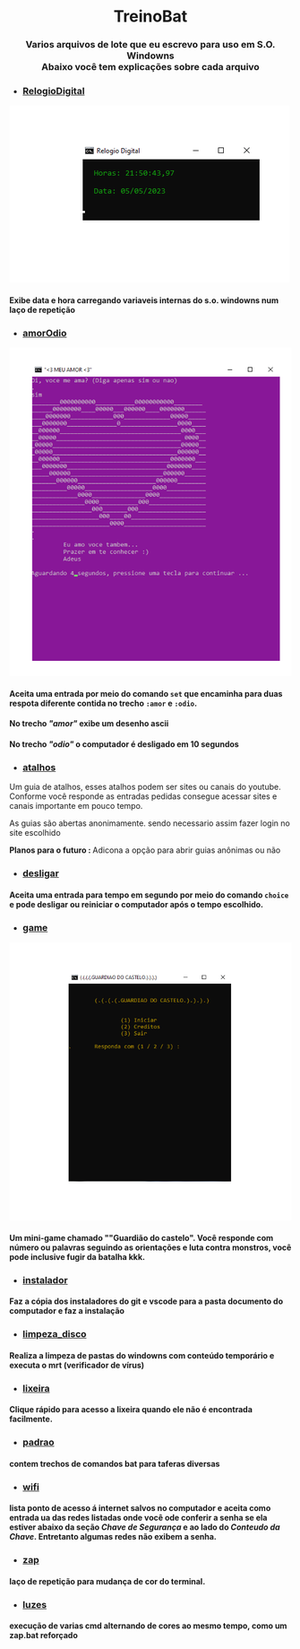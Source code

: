 <h1 align="center">TreinoBat</h1>

<h3 align="center">Varios arquivos de lote que eu escrevo para uso em S.O. Windowns<br>
Abaixo você tem explicações sobre cada arquivo
</h3>

- ### [RelogioDigital](https://github.com/CLedsonB/TreinoBat/blob/main/RelogioDigital.png)

![RelogioDigital-IMG](https://github.com/CLedsonB/TreinoBat/blob/main/img/RelogioDigital.png)

#### Exibe data e hora carregando variaveis internas do s.o. windowns num laço de repetição

- ### [amorOdio](https://github.com/CLedsonB/TreinoBat/blob/main/amorOdio.bat)

![amorOdio-IMG](https://github.com/CLedsonB/TreinoBat/blob/main/img/amorOdio.png)

#### Aceita uma entrada por meio do comando ```set``` que encaminha para duas respota diferente contida no trecho ```:amor``` e ```:odio```.
#### No trecho _"amor"_ exibe um desenho ascii
#### No trecho _"odio"_ o computador é desligado em 10 segundos

- ### [atalhos](https://github.com/CLedsonB/TreinoBat/blob/main/atalhos.bat)
<p>Um guia de atalhos, esses atalhos podem ser sites ou canais do youtube. Conforme você responde as entradas pedidas consegue acessar sites e canais importante em pouco tempo.</p>
<p>As guias são abertas anonimamente. sendo necessario assim fazer login no site escolhido</p>
<p><b>Planos para o futuro : </b>Adicona a opção para abrir guias anônimas ou não</p>


- ### [desligar](https://github.com/CLedsonB/TreinoBat/blob/main/desligar.bat)

#### Aceita uma entrada para tempo em segundo por meio do comando ```choice``` e pode desligar ou reiniciar o computador após o tempo escolhido.

- ### [game](https://github.com/CLedsonB/TreinoBat/blob/main/game.bat)

![game-IMG](https://github.com/CLedsonB/TreinoBat/blob/main/img/game.png)

#### Um mini-game chamado ""Guardião do castelo". Você responde com número ou palavras seguindo as orientações e luta contra monstros, você pode inclusive fugir da batalha kkk.

- ### [instalador](https://github.com/CLedsonB/TreinoBat/blob/main/instalador.bat)

#### Faz a cópia dos instaladores do git e vscode para a pasta documento do computador e faz a instalação

- ### [limpeza_disco](https://github.com/CLedsonB/TreinoBat/blob/main/limpeza_disco.bat)

#### Realiza a limpeza de pastas do windowns com conteúdo temporário e executa o mrt (verificador de vírus)

- ### [lixeira](https://github.com/CLedsonB/TreinoBat/blob/main/lixeira.bat)

#### Clique rápido para acesso a lixeira quando ele não é encontrada facilmente.

- ### [padrao](https://github.com/CLedsonB/TreinoBat/blob/main/padrao.txt)

#### contem trechos de comandos bat para taferas diversas

- ### [wifi](https://github.com/CLedsonB/TreinoBat/blob/main/wifi.bat)

#### lista ponto de acesso á internet salvos no computador e aceita como entrada ua das redes listadas onde você ode conferir a senha se ela estiver abaixo da seção _Chave de Segurança_ e ao lado do _Conteudo da Chave_. Entretanto algumas redes não exibem a senha.

- ### [zap](https://github.com/CLedsonB/TreinoBat/blob/main/zap.bat)

#### laço de repetição para mudança de cor do terminal.

- ### [luzes](https://github.com/CLedsonB/TreinoBat/blob/main/luzes)

#### execução de varias cmd alternando de cores ao mesmo tempo, como um zap.bat reforçado
